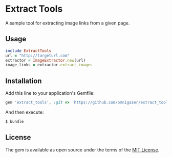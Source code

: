 # Extract Tools
A sample tool for extracting image links from a given page.

## Usage
```ruby
include ExtractTools
url = "http://targeturl.com"
extractor = ImageExtractor.new(url)
image_links = extractor.extract_images
```

## Installation
Add this line to your application's Gemfile:

```ruby
gem 'extract_tools', :git => 'https://github.com/omnigazer/extract_tools'
```

And then execute:
```bash
$ bundle
```

## License
The gem is available as open source under the terms of the [MIT License](http://opensource.org/licenses/MIT).
